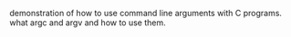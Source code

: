 demonstration of how to use command line arguments with C programs.
what argc and argv and how to use them.
